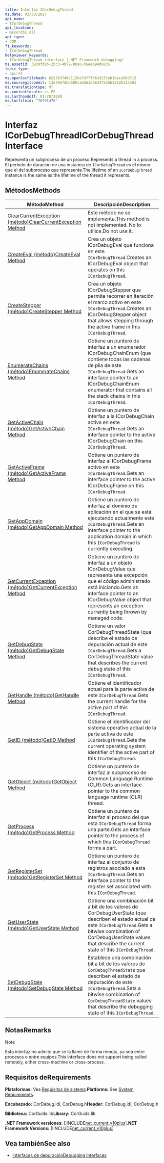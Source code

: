 ```yaml
---
title: Interfaz ICorDebugThread
ms.date: 03/30/2017
api_name:
- ICorDebugThread
api_location:
- mscordbi.dll
api_type:
- COM
f1_keywords:
- ICorDebugThread
helpviewer_keywords:
- ICorDebugThread interface [.NET Framework debugging]
ms.assetid: 3930fd9b-2bc3-4b72-80a0-b6eeb94d60c6
topic_type:
- apiref
ms.openlocfilehash: b227b374021136e78f7f061d235eb18eca5b9515
ms.sourcegitcommit: 13e79efdbd589cad6b1de634f5d6b1262b12ab01
ms.translationtype: MT
ms.contentlocale: es-ES
ms.lasthandoff: 01/28/2020
ms.locfileid: "76791476"
---
```

# <a name="icordebugthread-interface"></a><span data-ttu-id="39531-102">Interfaz ICorDebugThread</span><span class="sxs-lookup"><span data-stu-id="39531-102">ICorDebugThread Interface</span></span>
<span data-ttu-id="39531-103">Representa un subproceso de un proceso.</span><span class="sxs-lookup"><span data-stu-id="39531-103">Represents a thread in a process.</span></span> <span data-ttu-id="39531-104">El período de duración de una instancia de `ICorDebugThread` es el mismo que el del subproceso que representa.</span><span class="sxs-lookup"><span data-stu-id="39531-104">The lifetime of an `ICorDebugThread` instance is the same as the lifetime of the thread it represents.</span></span>  
  
## <a name="methods"></a><span data-ttu-id="39531-105">Métodos</span><span class="sxs-lookup"><span data-stu-id="39531-105">Methods</span></span>  
  
|<span data-ttu-id="39531-106">Método</span><span class="sxs-lookup"><span data-stu-id="39531-106">Method</span></span>|<span data-ttu-id="39531-107">Descripción</span><span class="sxs-lookup"><span data-stu-id="39531-107">Description</span></span>|  
|------------|-----------------|  
|[<span data-ttu-id="39531-108">ClearCurrentException (método)</span><span class="sxs-lookup"><span data-stu-id="39531-108">ClearCurrentException Method</span></span>](icordebugthread-clearcurrentexception-method.md)|<span data-ttu-id="39531-109">Este método no se implementa.</span><span class="sxs-lookup"><span data-stu-id="39531-109">This method is not implemented.</span></span> <span data-ttu-id="39531-110">No lo utilice.</span><span class="sxs-lookup"><span data-stu-id="39531-110">Do not use it.</span></span>|  
|[<span data-ttu-id="39531-111">CreateEval (método)</span><span class="sxs-lookup"><span data-stu-id="39531-111">CreateEval Method</span></span>](icordebugthread-createeval-method.md)|<span data-ttu-id="39531-112">Crea un objeto ICorDebugEval que funciona en este `ICorDebugThread`.</span><span class="sxs-lookup"><span data-stu-id="39531-112">Creates an ICorDebugEval object that operates on this `ICorDebugThread`.</span></span>|  
|[<span data-ttu-id="39531-113">CreateStepper (método)</span><span class="sxs-lookup"><span data-stu-id="39531-113">CreateStepper Method</span></span>](icordebugthread-createstepper-method.md)|<span data-ttu-id="39531-114">Crea un objeto ICorDebugStepper que permite recorrer en iteración el marco activo en este `ICorDebugThread`.</span><span class="sxs-lookup"><span data-stu-id="39531-114">Creates an ICorDebugStepper object that allows stepping through the active frame in this `ICorDebugThread`.</span></span>|  
|[<span data-ttu-id="39531-115">EnumerateChains (método)</span><span class="sxs-lookup"><span data-stu-id="39531-115">EnumerateChains Method</span></span>](icordebugthread-enumeratechains-method.md)|<span data-ttu-id="39531-116">Obtiene un puntero de interfaz a un enumerador ICorDebugChainEnum (que contiene todas las cadenas de pila de este `ICorDebugThread`.</span><span class="sxs-lookup"><span data-stu-id="39531-116">Gets an interface pointer to an ICorDebugChainEnum enumerator that contains all the stack chains in this `ICorDebugThread`.</span></span>|  
|[<span data-ttu-id="39531-117">GetActiveChain (método)</span><span class="sxs-lookup"><span data-stu-id="39531-117">GetActiveChain Method</span></span>](icordebugthread-getactivechain-method.md)|<span data-ttu-id="39531-118">Obtiene un puntero de interfaz a la ICorDebugChain activa en este `ICorDebugThread`.</span><span class="sxs-lookup"><span data-stu-id="39531-118">Gets an interface pointer to the active ICorDebugChain on this `ICorDebugThread`.</span></span>|  
|[<span data-ttu-id="39531-119">GetActiveFrame (método)</span><span class="sxs-lookup"><span data-stu-id="39531-119">GetActiveFrame Method</span></span>](icordebugthread-getactiveframe-method.md)|<span data-ttu-id="39531-120">Obtiene un puntero de interfaz al ICorDebugFrame activo en este `ICorDebugThread`.</span><span class="sxs-lookup"><span data-stu-id="39531-120">Gets an interface pointer to the active ICorDebugFrame on this `ICorDebugThread`.</span></span>|  
|[<span data-ttu-id="39531-121">GetAppDomain (método)</span><span class="sxs-lookup"><span data-stu-id="39531-121">GetAppDomain Method</span></span>](icordebugthread-getappdomain-method.md)|<span data-ttu-id="39531-122">Obtiene un puntero de interfaz al dominio de aplicación en el que se está ejecutando actualmente este `ICorDebugThread`.</span><span class="sxs-lookup"><span data-stu-id="39531-122">Gets an interface pointer to the application domain in which this `ICorDebugThread` is currently executing.</span></span>|  
|[<span data-ttu-id="39531-123">GetCurrentException (método)</span><span class="sxs-lookup"><span data-stu-id="39531-123">GetCurrentException Method</span></span>](icordebugthread-getcurrentexception-method.md)|<span data-ttu-id="39531-124">Obtiene un puntero de interfaz a un objeto ICorDebugValue que representa una excepción que el código administrado está iniciando.</span><span class="sxs-lookup"><span data-stu-id="39531-124">Gets an interface pointer to an ICorDebugValue object that represents an exception currently being thrown by managed code.</span></span>|  
|[<span data-ttu-id="39531-125">GetDebugState (método)</span><span class="sxs-lookup"><span data-stu-id="39531-125">GetDebugState Method</span></span>](icordebugthread-getdebugstate-method.md)|<span data-ttu-id="39531-126">Obtiene un valor CorDebugThreadState (que describe el estado de depuración actual de este `ICorDebugThread`.</span><span class="sxs-lookup"><span data-stu-id="39531-126">Gets a CorDebugThreadState value that describes the current debug state of this `ICorDebugThread`.</span></span>|  
|[<span data-ttu-id="39531-127">GetHandle (método)</span><span class="sxs-lookup"><span data-stu-id="39531-127">GetHandle Method</span></span>](icordebugthread-gethandle-method.md)|<span data-ttu-id="39531-128">Obtiene el identificador actual para la parte activa de este `ICorDebugThread`.</span><span class="sxs-lookup"><span data-stu-id="39531-128">Gets the current handle for the active part of this `ICorDebugThread`.</span></span>|  
|[<span data-ttu-id="39531-129">GetID (método)</span><span class="sxs-lookup"><span data-stu-id="39531-129">GetID Method</span></span>](icordebugthread-getid-method.md)|<span data-ttu-id="39531-130">Obtiene el identificador del sistema operativo actual de la parte activa de este `ICorDebugThread`.</span><span class="sxs-lookup"><span data-stu-id="39531-130">Gets the current operating system identifier of the active part of this `ICorDebugThread`.</span></span>|  
|[<span data-ttu-id="39531-131">GetObject (método)</span><span class="sxs-lookup"><span data-stu-id="39531-131">GetObject Method</span></span>](icordebugthread-getobject-method.md)|<span data-ttu-id="39531-132">Obtiene un puntero de interfaz al subproceso de Common Language Runtime (CLR).</span><span class="sxs-lookup"><span data-stu-id="39531-132">Gets an interface pointer to the common language runtime (CLR) thread.</span></span>|  
|[<span data-ttu-id="39531-133">GetProcess (método)</span><span class="sxs-lookup"><span data-stu-id="39531-133">GetProcess Method</span></span>](icordebugthread-getprocess-method.md)|<span data-ttu-id="39531-134">Obtiene un puntero de interfaz al proceso del que esta `ICorDebugThread` forma una parte.</span><span class="sxs-lookup"><span data-stu-id="39531-134">Gets an interface pointer to the process of which this `ICorDebugThread` forms a part.</span></span>|  
|[<span data-ttu-id="39531-135">GetRegisterSet (método)</span><span class="sxs-lookup"><span data-stu-id="39531-135">GetRegisterSet Method</span></span>](icordebugthread-getregisterset-method.md)|<span data-ttu-id="39531-136">Obtiene un puntero de interfaz al conjunto de registros asociado a esta `ICorDebugThread`.</span><span class="sxs-lookup"><span data-stu-id="39531-136">Gets an interface pointer to the register set associated with this `ICorDebugThread`.</span></span>|  
|[<span data-ttu-id="39531-137">GetUserState (método)</span><span class="sxs-lookup"><span data-stu-id="39531-137">GetUserState Method</span></span>](icordebugthread-getuserstate-method.md)|<span data-ttu-id="39531-138">Obtiene una combinación bit a bit de los valores de CorDebugUserState (que describen el estado actual de este `ICorDebugThread`.</span><span class="sxs-lookup"><span data-stu-id="39531-138">Gets a bitwise combination of CorDebugUserState values that describe the current state of this `ICorDebugThread`.</span></span>|  
|[<span data-ttu-id="39531-139">SetDebugState (método)</span><span class="sxs-lookup"><span data-stu-id="39531-139">SetDebugState Method</span></span>](icordebugthread-setdebugstate-method.md)|<span data-ttu-id="39531-140">Establece una combinación bit a bit de los valores de `CorDebugThreadState` que describen el estado de depuración de este `ICorDebugThread`.</span><span class="sxs-lookup"><span data-stu-id="39531-140">Sets a bitwise combination of `CorDebugThreadState` values that describe the debugging state of this `ICorDebugThread`.</span></span>|  
  
## <a name="remarks"></a><span data-ttu-id="39531-141">Notas</span><span class="sxs-lookup"><span data-stu-id="39531-141">Remarks</span></span>  
  
> [!NOTE]
> <span data-ttu-id="39531-142">Esta interfaz no admite que se la llame de forma remota, ya sea entre procesos o entre equipos.</span><span class="sxs-lookup"><span data-stu-id="39531-142">This interface does not support being called remotely, either cross-machine or cross-process.</span></span>  
  
## <a name="requirements"></a><span data-ttu-id="39531-143">Requisitos de</span><span class="sxs-lookup"><span data-stu-id="39531-143">Requirements</span></span>  
 <span data-ttu-id="39531-144">**Plataformas:** Vea [Requisitos de sistema](../../../../docs/framework/get-started/system-requirements.md).</span><span class="sxs-lookup"><span data-stu-id="39531-144">**Platforms:** See [System Requirements](../../../../docs/framework/get-started/system-requirements.md).</span></span>  
  
 <span data-ttu-id="39531-145">**Encabezado:** CorDebug.idl, CorDebug.h</span><span class="sxs-lookup"><span data-stu-id="39531-145">**Header:** CorDebug.idl, CorDebug.h</span></span>  
  
 <span data-ttu-id="39531-146">**Biblioteca:** CorGuids.lib</span><span class="sxs-lookup"><span data-stu-id="39531-146">**Library:** CorGuids.lib</span></span>  
  
 <span data-ttu-id="39531-147">**.NET Framework versiones:** [!INCLUDE[net_current_v10plus](../../../../includes/net-current-v10plus-md.md)]</span><span class="sxs-lookup"><span data-stu-id="39531-147">**.NET Framework Versions:** [!INCLUDE[net_current_v10plus](../../../../includes/net-current-v10plus-md.md)]</span></span>  
  
## <a name="see-also"></a><span data-ttu-id="39531-148">Vea también</span><span class="sxs-lookup"><span data-stu-id="39531-148">See also</span></span>

- [<span data-ttu-id="39531-149">Interfaces de depuración</span><span class="sxs-lookup"><span data-stu-id="39531-149">Debugging Interfaces</span></span>](debugging-interfaces.md)
